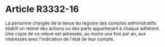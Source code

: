 # Article R3332-16

  
La personne chargée de la tenue du registre des comptes administratifs établit un relevé des actions ou des parts appartenant à chaque adhérent. Une copie de ce relevé est adressée, au moins une fois par an, aux intéressés avec l'indication de l'état de leur compte.